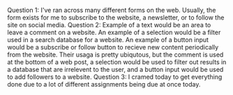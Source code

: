 Question 1:  I've ran across many different forms on the web.  Usually, the form exists for me to subscribe to the website, a newsletter, or to follow the site on social media.
Question 2:  Example of a text would be an area to leave a comment on a website.  An example of a selection would be a filter used in a search database for a website.  An example of
a button input would be a subscribe or follow button to recieve new content periodically from the website.  Their usaga is pretty ubiqutous, but the comment is used at the bottom of a web post, a selection would be used to filter out results in a database that are irrelevent to the user, and a button input would be used to add followers to a website.
Question 3:  I cramed today to get everything done due to a lot of different assignments being due at once today.

